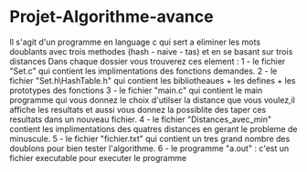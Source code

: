 # Projet-Algorithme-avance
Il s'agit d'un programme en language c qui sert a eliminer les mots doublants avec trois methodes (hash - naive - tas) et en se basant sur trois distances
Dans chaque dossier vous trouverez ces element :
1 - le fichier "Set.c" qui contient les implimentations des fonctions demandes.
2 - le fichier "Set.h\HashTable.h" qui contient les bibliotheaues + les defines + les prototypes des fonctions
3 - le fichier "main.c" qui contient le main programme qui vous donnez le choix d'utilser la distance que vous
voulez,il affiche les resultats et aussi vous donnez la possiblite des taper ces resultats dans un nouveau fichier.
4 - le fichier "Distances_avec_min" contient les implimentations des quatres distances en gerant le probleme de
minuscule.
5 - le fichier "fichier.txt" qui contient un tres grand nombre des doublons pour bien tester l'algorithme.
6 - le programme "a.out" : c'est un fichier executable pour executer le programme
